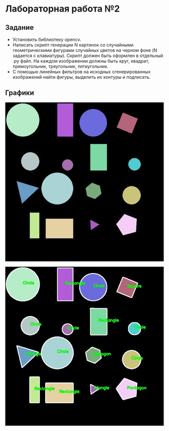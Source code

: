 
# **Лабораторная работа №2**

## Задание

* Установить библиотеку opencv.
* Написать скрипт генерации N картинок со случайными геометрическими фигурами
случайных цветов на черном фоне (N задается с клавиатуры). Скрипт должен быть
оформлен в отдельный .py файл. На каждом изображении должны быть круг, квадрат, прямоугольник, треугольник, пятиугольник.
* С помощью линейных фильтров на исходных сгенерированных изображений найти
фигуры, выделить их контуры и подписать.

## Графики

![Исходное изображение](https://github.com/FUUT0N/ML_labs/blob/main/lab-2/images/test1.jpg)


![Обработанное изображение](https://github.com/FUUT0N/ML_labs/blob/main/lab-2/tested_images/test1.jpg)
